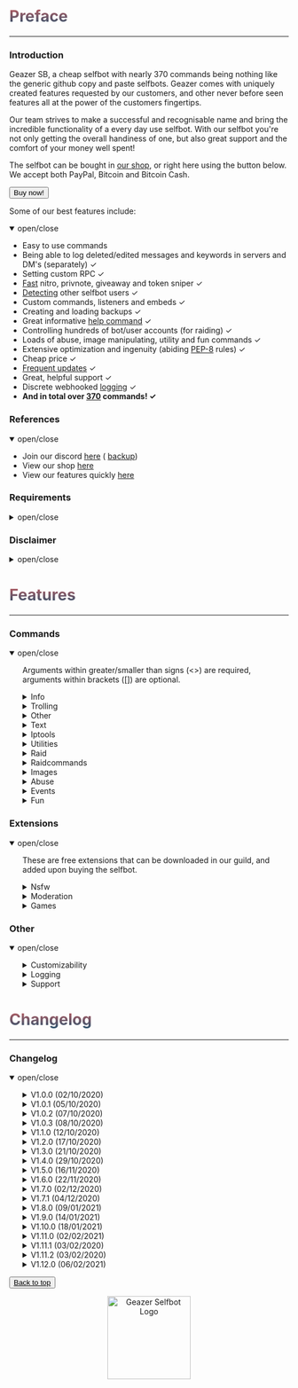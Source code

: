 <head>
  <script src="https://autobuy.io/js/embed.min.js"></script>
  <link rel="shortcut icon" href="favicon.ico" type="image/x-icon" />
  <meta property="og:image" content="https://i.imgur.com/shO8dws.png" />
</head>

<h1 name="top" style="background: -webkit-linear-gradient(#c45e62, #28526d); -webkit-background-clip: text; background-clip: text; -webkit-text-fill-color: transparent;">Preface</h1>
<hr />
<h3 name="introduction">Introduction</h3>
<p>
  Geazer SB, a cheap selfbot with nearly 370 commands being nothing like the generic github copy and paste selfbots. Geazer comes with uniquely created features requested by our customers, and other never before seen features all at the
  power of the customers fingertips.
</p>
<p>
  Our team strives to make a successful and recognisable name and bring the incredible functionality of a every day use selfbot. With our selfbot you're not only getting the overall handiness of one, but also great support and the comfort
  of your money well spent!
</p>
<p>
  The selfbot can be bought in <a target="_blank" title="My autobuy.io shop" href="https://autobuy.io/@Geazer-Selfbot/Product/a2bb2869-46d4-48af-8f49-08d842cf9dbd">our shop</a>, or right here using the button below. We accept both PayPal,
  Bitcoin and Bitcoin Cash.
</p>
<button class="button button" data-autobuy-product="a2bb2869-46d4-48af-8f49-08d842cf9dbd">Buy now!</button>
<p>Some of our best features include:</p>
<details open>
  <summary>open/close</summary>
  <ul>
    <li>Easy to use commands</li>
    <li>Being able to log deleted/edited messages and keywords in servers and DM's (separately) ✓</li>
    <li>Setting custom RPC ✓</li>
    <li><a target="_blank" title="snipe speeds" href="https://cdn.discordapp.com/attachments/773332500210647072/805056868870651924/image1.jpg">Fast</a> nitro, privnote, giveaway and token sniper ✓</li>
    <li><a target="_blank" title="selfbot detect" href="https://imgur.com/a/XkmPcmQ">Detecting</a> other selfbot users ✓</li>
    <li>Custom commands, listeners and embeds ✓</li>
    <li>Creating and loading backups ✓</li>
    <li>Great informative <a target="_blank" title="help command" href="https://imgur.com/a/jeqMlVZ">help command</a> ✓</li>
    <li>Controlling hundreds of bot/user accounts (for raiding) ✓</li>
    <li>Loads of abuse, image manipulating, utility and fun commands ✓</li>
    <li>Extensive optimization and ingenuity (abiding <a target="_blank" title="PEP-8 definition" href="https://www.python.org/dev/peps/pep-0008/">PEP-8</a> rules) ✓</li>
    <li>Cheap price ✓</li>
    <li><a target="_blank" title="changelog" href="https://geazersb.github.io#changelog">Frequent updates</a> ✓</li>
    <li>Great, helpful support ✓</li>
    <li>Discrete webhooked <a target="_blank" title="webhook logging" href="https://imgur.com/a/lkflK4T">logging</a> ✓</li>
    <li>
      <b> And in total over <u>370</u> commands! ✓</b>
    </li>
  </ul>
</details>
<h3 name="references">References</h3>
<details open>
  <summary>open/close</summary>
  <ul>
    <li>
      Join our discord <a target="_blank" title="Support, suggestions, questions and more" href="https://discord.gg/ZGrYnNB">here</a> (
      <a target="_blank" title="Support, suggestions, questions and more" href="https://discord.gg/22fZqtp">backup</a>)
    </li>
    <li>View our shop <a target="_blank" title="My autobuy.io shop" href="https://autobuy.io/@Geazer-Selfbot/Product/a2bb2869-46d4-48af-8f49-08d842cf9dbd">here</a></li>
    <li>View our features quickly <a target="_blank" title="Clear pastebin listing of commands" href="https://pastebin.com/raw/7f4RHTeH">here</a></li>
  </ul>
</details>
<h3 name="requirements">Requirements</h3>
<details>
  <summary>open/close</summary>
  <ul>
    <li>Python: <a target="_blank" title="Direct Python install" href="https://www.python.org/ftp/python/3.8.5/python-3.8.5-amd64.exe">Python 3.8.5</a></li>
    <li>OS: Windows 10 (64-bit), Linux distro or MacOS</li>
    <li>Having joined <a target="_blank" title="Invite to our Discord" href="https://discord.gg/ZGrYnNB">our discord</a></li>
    <li>Having an activation code (can be obtained after buying), and is based on your HWID</li>
  </ul>
</details>
<h3 name="disclaimer">Disclaimer</h3>
<details>
  <summary>open/close</summary>
  <ul>
    <li>
      Using a selfbot is <b>against</b> Discord's <a target="_blank" title="Discord article on Selfbots" href="https://support.discord.com/hc/en-us/articles/115002192352-Automated-user-accounts-">TOS</a>. Though I have made this selfbot
      very <b>discrete</b> by logging into a separate channel, and giving the option to disable embeds. You will <b>not</b> be banned, <b>unless</b> you get <b>reported with proof</b> (e.g screen of embed/you saying you used abusive
      commands).
    </li>
  </ul>
</details>

<h1 name="features" style="background: -webkit-linear-gradient(#c45e62, #28526d); -webkit-background-clip: text; background-clip: text; -webkit-text-fill-color: transparent;">Features</h1>
<hr />
<h3 name="commands">Commands</h3>
<details open>
  <summary> open/close </summary>
  <ul>
    <p>Arguments within greater/smaller than signs (<>) are required, arguments within brackets ([]) are optional.</p>
    <details>
      <summary> Info </summary>
      <ul>
        <p>All commands that provide info on a specific subject</p>
        <li>movieinfo ⟶ Will return movie or series info by &lt;query&gt; (embedded)</li>
        <li>songinfo ⟶ Will return some information about a song including lyrics (embedded)</li>
        <li>pokemoninfo ⟶ Will return information about a Pokemon (embedded)</li>
        <li>minecraftinfo ⟶ Will return some information about a Minecraft account</li>
        <li>covidinfo ⟶ Will return some data regarding the SARS-CoV-2 virus</li>
        <li>weatherinfo ⟶ Will return weather info by &lt;city&gt;</li>
        <li>processinfo ⟶ Will show some process info of your selfbot instance</li>
        <li>channelinfo ⟶ Will show all channels in a guild</li>
        <li>roleinfo ⟶ Will show information about the specified &lt;role&gt;</li>
        <li>serverinfo ⟶ Will display some information about a server in your logging channel</li>
        <li>userinfo ⟶ Will show the specified &lt;user&gt;s account data</li>
        <li>charinfo ⟶ Will send info about your &lt;message&gt; unicode</li>
        <li>colourinfo ⟶ Will show information about a hex/rgb colour</li>
        <li>emojiinfo ⟶ Will list all the emotes in a server</li>
        <li>usageinfo ⟶ Will show the top 10 most used commands by you in a graph</li>
        <li>foodinfo ⟶  Will return some info about &lt;dish&gt;</li>
        <li>tokeninfo ⟶ Will show information about a token</li>
      </ul>
    </details>
    <details>
      <summary> Trolling </summary>
      <ul>
        <p>Category will all trolling commands, some should be used with caution</p>
        <li>massrename ⟶ Will attempt to rename everybody to &lt;nickname&gt; in specified &lt;guild_id&gt;</li>
        <li>tokencalc ⟶ Will calculate someones discord token (last parts random)</li>
        <li>fakeembed ⟶ Will send your &lt;link&gt; + and embed with &lt;description&gt; and &lt;thumbnail&gt;</li>
        <li>glitchmention ⟶ Will send a &lt;length&gt; long mention looking message</li>
        <li>typing ⟶ Will make it look like you are typing indefinitely</li>
        <li>freenitro ⟶ Will send an embedded gif that if added to favourites will send the customurl gif instead. Use Discord CDN links</li>
        <li>editpos ⟶ Will send a &lt;message&gt; with glitched edited tag</li>
        <li>massping ⟶ Will massping everybody in the guild</li>
        <li>spam ⟶ Will send &lt;message&gt; &lt;amount&gt; times in a row</li>
        <li>spampins ⟶ Will pin latest &lt;amount&gt; messages in channel</li>
        <li>uclone ⟶ Will copy &lt;user&gt;'s pfp/username in DM and role in a guild</li>
        <li>blank ⟶ Base command for sending ~2000 char long whitespace message</li>
        <ul>
          <li>guild ⟶ Will send a ~2000 blank after every message in a guild</li>
        </ul>
        <li>noleave ⟶ Base command for instantly adding users back after leaving a group channel</li>
        <ul>
          <li>stop ⟶ Will allow user to leave the group channel again</li>
          <li>start ⟶ Will instantly add the &lt;user&gt; back to the group channel upon leaving</li>
        </ul>
        <li>nojoin ⟶ Base command for instantly kicking a user upon being added to a group</li>
        <ul>
          <li>start ⟶ Will instantly kick the &lt;user&gt; from the group channel upon joining</li>
          <li>stop ⟶ Will allow a user to join the group again</li>
        </ul>
        <li>annoy ⟶ Base command for reacting to messages with emoji's</li>
        <ul>
          <li>stop ⟶ Will stop all annoy listeners</li>
          <li>user ⟶ Will react with [emojis...] to every message by &lt;user&gt;</li>
          <li>channel ⟶ Will react with [emojis...] to every message in &lt;channel&gt;</li>
        </ul>
        <li>imitate ⟶ Base command for starting/stopping copy</li>
        <ul>
          <li>user ⟶ Will copy every &lt;user&gt;'s message</li>
          <li>channel ⟶ Will copy everybody in &lt;channel&gt;</li>
          <li>stop ⟶ Will stop all copy listeners</li>
        </ul>
        <li>autorespond ⟶ Base command for starting/stopping autorespond</li>
        <ul>
          <li>channel ⟶ Will autorespond to everybody in &lt;channel&gt; with &lt;message&gt;</li>
          <li>stop ⟶ Will stop all autorespond listeners</li>
          <li>user ⟶ Will autorespond to every &lt;users&gt;'s message with &lt;message&gt;</li>
        </ul>
        <li>step ⟶ Base command for starting/stopping step</li>
        <ul>
          <li>user ⟶ Will step through &lt;message&gt; by sending it word for word after every message by &lt;user&gt;</li>
          <li>stop ⟶ Will stop all step listeners</li>
        </ul>
        <li>automute ⟶ Base command for starting/stopping automute</li>
        <ul>
          <li>start ⟶ Will automatically mute &lt;member&gt; after a unmute</li>
          <li>stop ⟶ Will stop the automute listener</li>
        </ul>
        <li>autodeafen ⟶ Base command for starting/stopped autodeafen</li>
        <ul>
          <li>start ⟶ Will automatically deafen &lt;member&gt; after a undeafen</li>
          <li>stop ⟶ Will stop the autodeafen listener</li>
        </ul>
        <li>autodisconnect ⟶ Base command for starting/stopping autodisconnect</li>
        <ul>
          <li>start ⟶ Will automatically kick &lt;member&gt; from a voicechannel on join</li>
          <li>stop ⟶ Will stop the autodisconnect listener</li>
        </ul>
        <li>invisible ⟶ Base command for making your username/pfp blank, and reverting that</li>
        <ul>
          <li>start ⟶ Will change your username and pfp to be blank</li>
          <li>stop ⟶ Will change your username and pfp back to original</li>
        </ul>
        <li>mee6 ⟶ Base command for making your username/pfp mee6, and reverting that</li>
        <ul>
          <li>start ⟶ Will change your username and pfp to mee6</li>
          <li>stop ⟶ Will change your username and pfp back to original</li>
        </ul>
      </ul>
    </details>
    <details>
      <summary> Other </summary>
      <ul>
        <p>Category for all commands without a specific category</p>
        <li>eval ⟶ Will evaluate python code, with discord.py env variables in place</li>
        <li>declineall ⟶ Will decline all incoming friend requests</li>
        <li>readall ⟶ Will mark all messages in all servers as read</li>
        <li>motd ⟶ Will send a message regarding the selfbot, e.g the changelog</li>
        <li>fakeperson ⟶ Will generate a random person with &lt;nationality&gt; and &lt;gender&gt;</li>
        <li>getavatars ⟶ Will scrape all avatars in a guild for the random avatars list</li>
        <li>getemojis ⟶ Will scrape all emojis from &lt;fromguildid&gt; guild and add them to &lt;toguildid&gt; guild</li>
        <li>getfiles ⟶ Will scrape &lt;limit&gt; files with the by you specified [filetypes...] in the current channel</li>
        <li>settings ⟶ Base command for changing your selfbot settings</li>
        <ul>
          <li>embed ⟶ Will enable/disable sending some command output in embeds.</li>
          <li>dmlog ⟶ Will enable/disable logging deleted/edited messages in dms</li>
          <li>prefix ⟶ Will change your current prefix to &lt;prefix&gt;</li>
          <li>sniping ⟶ Will enable/disable sniping discordgifts, privnotes, tokens and giveaways</li>
          <li>guildlog ⟶ Will enable/disable logging deleted/edited messages in dms</li>
          <li>rpc ⟶ Will enable/disable custom Rich Presence (RPC)</li>
          <li>keywordlog ⟶ Will enable/disable logging your keywords in dms/servers</li>
          <li>errorinfo ⟶ Will enable/disable sending some error info in current channel</li>
        </ul>
        <li>cc ⟶ Base command for adding/removing/listing custom commands</li>
        <ul>
          <li>add ⟶ Will add the custom command named &lt;command_name&gt; sending &lt;content&gt;</li>
          <li>list ⟶ Will show all your custom commands</li>
          <li>remove ⟶ Will remove the custom command named &lt;command_name&gt;</li>
        </ul>
        <li>backup ⟶ Base command for making/loading backups</li>
        <ul>
          <li>make ⟶ Sub-base command for backing up friends, blocked users, settings and joined servers</li>
          <ul>
            <li>settings ⟶ Will create a backup of all your Discord settings in a txt file</li>
            <li>blocked ⟶ Will create a backup of all your blocked users in a txt file as ids</li>
            <li>servers ⟶ Will create a backup of all your joined servers in a txt file as invites</li>
            <li>friends ⟶ Will create a backup of all your friends in a txt file as ids</li>
          </ul>
          <li>load ⟶ Sub-base command for adding backed up friends, blocking blocked users and joining servers</li>
          <ul>
            <li>settings ⟶ Will load your Discord settings from a backed up txt file</li>
            <li>friends ⟶ Will add all friends from a backed up txt file</li>
            <li>blocked ⟶ Will block all users from a backed up txt file</li>
            <li>servers ⟶ Will join all servers from a backed up txt file</li>
          </ul>
        </ul>
        <li>genhtml ⟶ genhtml</li>
        <li>extension ⟶ Base command for loading/unloading extensions</li>
        <ul>
          <li>load ⟶ Will load the extension named &lt;name&gt;</li>
          <li>unload ⟶ Will unload the extension named &lt;name&gt;</li>
        </ul>
      </ul>
    </details>
    <details>
      <summary> Text </summary>
      <ul>
        <p>Category for all commands that send a modified version of your text input</p>
        <li>worm ⟶ Will send your &lt;message&gt; &lt;amount&gt; times in the form of a wave</li>
        <li>combine ⟶ Will combine &lt;word1&gt; and &lt;word2&gt; into one word</li>
        <li>novowel ⟶ Will send a &lt;message&gt; with all vowels removed from your input</li>
        <li>letterreplace ⟶ Will replace &lt;letter1&gt; with &lt;letter2&gt; in &lt;message&gt;</li>
        <li>leetify ⟶ Will convert each letter in your &lt;message&gt; to a bold letter</li>
        <li>uni ⟶ Will convert each letter/number/?! in your &lt;message&gt; to a bold letter</li>
        <li>reversify ⟶ Will convert each letter/'?!.& in your &lt;message&gt; to a cursive letter and reverse that</li>
        <li>emojify ⟶ Will send a message joining your input with &lt;emote&gt;</li>
        <li>furrify ⟶ Will convert your &lt;message&gt; into a incel message</li>
        <li>oldify ⟶ Will convert each letter in your &lt;message&gt; to an old english letter</li>
        <li>kanjify ⟶ Will convert each letter in your &lt;message&gt; to a kanji letter</li>
        <li>bubblify ⟶ Will convert each letter/number in your &lt;message&gt; to a rounded letter</li>
        <li>squarify ⟶ Will convert each letter in your &lt;message&gt; to a squared letter</li>
        <li>cursify ⟶ Will convert each letter in your &lt;message&gt; to a cursive letter</li>
        <li>maskmsg ⟶ Will hide &lt;hidden_message&gt; in &lt;message&gt;</li>
        <li>gif ⟶ Will send dancing letters in gifs for each letter/number/!@$& in your &lt;message&gt;</li>
        <li>invisify ⟶ Will convert each letter from your input to be invisible</li>
        <li>ascify ⟶ Will convert your &lt;message&gt; to look like ascii art</li>
        <li>edit ⟶ Will edit &lt;message&gt; to show a new letter</li>
        <li>notfunny ⟶ Will send a not funny message (~2100 chars)</li>
        <li>binary ⟶ Base command for encoding/decoding binary</li>
        <ul>
          <li>decode ⟶ Will decode your &lt;message&gt; to a string</li>
          <li>encode ⟶ Will encode your &lt;message&gt; to binary (1s and 0s)</li>
        </ul>
        <li>base64 ⟶ Base command for encoding/decoding base64</li>
        <ul>
          <li>encode ⟶ Will encode your &lt;message&gt; to base64</li>
          <li>decode ⟶ Will decode your &lt;message&gt; to a string</li>
        </ul>
        <li>qr ⟶ Base command for encoding text to QR and decoding QR to text</li>
        <ul>
          <li>encode ⟶ Will generate a QR code from your &lt;message&gt;</li>
          <li>decode ⟶ Will decode a QRs contents to text</li>
        </ul>
      </ul>
    </details>
    <details>
      <summary> Iptools </summary>
      <ul>
        <p>Category for all commands that have to do with IPs</p>
        <li>ipinfo ⟶ Will display information about &lt;host&gt; (embedded)</li>
        <li>unshorten ⟶ Wil unshorten ad.fly, sh.st and adfoc.us links</li>
        <li>shorten ⟶ Will generate a tinyurl link from &lt;link&gt;</li>
        <li>icmpping ⟶ Will ping &lt;host&gt; using ICMP packets</li>
        <li>tcpping ⟶ Will ping &lt;host&gt; on port &lt;port&gt; using TCP packets</li>
        <li>dnsresolve ⟶ Will resolve a DNS by hostname</li>
        <li>showheaders ⟶ Will show the HTTP headers that your client sends when connecting to a webserver</li>
        <li>portscan ⟶ Will scan the common ports of a &lt;host&gt;</li>
        <li>traceroute ⟶ Will determine what servers data traverses through before reaching the &lt;host&gt;</li>
        <li>maclookup ⟶ Will search for the manufacturer of a product based on it's &lt;mac&gt; address</li>
        <li>phonelookup ⟶ Will search for the phonenumber and return some information</li>
        <li>screenwebsite ⟶ Will send a screenshot of a website with the provided &lt;url&gt;</li>
        <li>proxies ⟶ Base command for getting http/https/socks4/socks5 proxies</li>
        <ul>
          <li>socks5 ⟶ Scrapes socks5 proxies (IP:PORT) and sends the file in chat</li>
          <li>http ⟶ Scrapes HTTP proxies (IP:PORT) and sends the file in chat</li>
          <li>https ⟶ Scrapes HTTPS proxies (IP:PORT) and sends the file in chat</li>
          <li>socks4 ⟶ Scrapes socks4 proxies (IP:PORT) and sends the file in chat</li>
        </ul>
      </ul>
    </details>
    <details>
      <summary> Utilities </summary>
      <ul>
        <p>Category with all useful utility like commands</p>
        <li>ytsearch ⟶ Will search YouTube with &lt;query&gt; and return results</li>
        <li>discordstatus ⟶ Will show the current status of Discord (embedded)</li>
        <li>translate ⟶ Will translate &lt;message&gt; to &lt;targetlanguage&gt;</li>
        <li>texttospeech ⟶ Generates an mp3 file with an automated voice saying &lt;message&gt;</li>
        <li>charcount ⟶ Will return the amount of chars, words and paragraphs in your &lt;message&gt;</li>
        <li>hastebin ⟶ Will upload your &lt;message&gt; to a hastebin and send the link</li>
        <li>privnote ⟶ Will create a privnote with &lt;message&gt;</li>
        <li>setpfp ⟶ Will set your pfp to &lt;pfp&gt;, can be a mention or link</li>
        <li>setname ⟶ Will set your name to &lt;name&gt;, can be a mention or text</li>
        <li>create_group ⟶ Will create a group channel with [users...] if they are on your friendslist</li>
        <li>report ⟶ Will send a report to discord Trust & Safety</li>
        <li>commandtimer ⟶ Will use &lt;command&gt; every &lt;interval&gt; seconds &lt;amount&gt; times</li>
        <li>timer ⟶ Will count down from [time=10m] and update in an embed every &lt;interval&gt; seconds (embedded)</li>
        <li>urban ⟶ Will define your &lt;query&gt; via urban dictionary</li>
        <li>reload ⟶ Will reload all the cogs</li>
        <li>exportchat ⟶ Will backup the latest &lt;limit&gt; messages in the current channel to a txt file</li>
        <li>viewbot ⟶ Will have &lt;amount&gt; bots visiting &lt;url&gt;</li>
        <li>google ⟶ Will search google by &lt;query&gt; and return results as links</li>
        <li>purge ⟶ Will delete &lt;amount&gt; of messages send by you (cap 300), filtering with [keywords...]</li>
        <li>rand ⟶ Will send a random number between &lt;num1&gt; and &lt;num2&gt;</li>
        <li>passgen ⟶ Will generate a &lt;length&gt; long password</li>
        <li>logout ⟶ Will log out the selfbot</li>
        <li>reboot ⟶ Will restart the selfbot</li>
        <li>removealllisteners ⟶ Will stop all running listeners, like annoy, autodeafen, etc.</li>
        <li>loop ⟶ Base command for looping messages</li>
        <ul>
          <li>start ⟶ Will send &lt;message&gt; after &lt;delay&gt; untill stopped</li>
          <li>stop ⟶ Will stop the currently playing loop function</li>
        </ul>
        <li>status ⟶ Base command for changing your discord presence</li>
        <ul>
          <li>competing ⟶ Will change your presence to Competing in &lt;message&gt;</li>
          <li>playing ⟶ Will change your presence Playing &lt;message&gt;</li>
          <li>watching ⟶ Will change your presence to Watching &lt;message&gt;</li>
          <li>listening ⟶ Will change your presence to Listening to &lt;message&gt;</li>
          <li>streaming ⟶ Will change your presence to Streaming &lt;message&gt; with link &lt;stream_url&gt;</li>
        </ul>
        <li>autodel ⟶ Base command for starting and stopping autodelete</li>
        <ul>
          <li>stop ⟶ Will stop the autodelete messages</li>
          <li>start ⟶ Will delete any messages send by you over the provided &lt;limit&gt;</li>
        </ul>
        <li>afkmode ⟶ Base command for turning on and off afkmode</li>
        <ul>
          <li>stop ⟶ Will stop the afkmode</li>
          <li>start ⟶ Will start automatically replying to mentions/dms with &lt;message&gt;</li>
        </ul>
        <li>crypto ⟶ Base command for commands regarding crypto currency</li>
        <ul>
          <li>toeth ⟶ Will convert provided &lt;amount&gt; to it's ethereum equivalent in &lt;currencycode&gt;</li>
          <li>btc ⟶ Will show value of 1 btc in &lt;currencycode&gt;</li>
          <li>custom ⟶ Gets the value of your &lt;coin&gt; in &lt;currencycode&gt;</li>
          <li>tobtc ⟶ Will convert provided &lt;amount&gt; to it's bitcoin equivalent in &lt;currencycode&gt;</li>
          <li>tocustom ⟶ Will convert provided &lt;amount&gt; to it's &lt;coin&gt; equivalent in &lt;currencycode&gt;</li>
          <li>eth ⟶ Will show value of 1 eth in &lt;currencycode&gt;</li>
        </ul>
        <li>reminder ⟶ Base command for creating/removing/listing reminders</li>
        <ul>
          <li>clear ⟶ Will clear all reminders</li>
          <li>list ⟶ Will show all your reminders</li>
          <li>remove ⟶ Will remove a reminder by &lt;query&gt;</li>
          <li>add ⟶ Will add a reminder for &lt;when&gt; with &lt;message&gt;</li>
        </ul>
      </ul>
    </details>
    <details>
      <summary> Raid </summary>
      <ul>
        <p>Category with all the raid commands, use these with caution</p>
        <li>account ⟶ Base command for logging in all the raid accounts</li>
        <ul>
          <li>amount ⟶ Will give the amount of id:token combinations</li>
          <li>add ⟶ Will add tokens to the list of useraccounts that can be used to log in</li>
          <li>logout ⟶ Will log out all the raid user instances</li>
          <li>remove ⟶ Will remove a id:token entry from the token list by [ids...]</li>
          <li>login ⟶ Will log in all the raid user accounts from the user account, they will also join your logging guild</li>
        </ul>
      </ul>
    </details>
    <details>
      <summary>Raidcommands</summary>
      <ul>
        <p>These commands can only be used once the tokens in data/json/usertokens.json have been logged in.</p>
        <li>report ⟶ RAID - Will send a report to discord Trust & Safety</li>
        <li>channeloutage ⟶ RAID - Has mostly been patched, will still work with a lot of bots &lt;guild_id&gt;</li>
        <li>say ⟶ RAID - Will send a message to specified channel with all the RAID user accounts,</li>
        <li>dm ⟶ RAID - Attempts to DM a user by id</li>
        <li>fr ⟶ RAID - Attempts to add a user by id.</li>
        <li>username ⟶ RAID - Will change the USERname for all the RAID user accounts to specified username</li>
        <li>avatar ⟶ RAID - Will change the avatar for every raid user</li>
        <li>nickname ⟶ RAID - Will change the nickname for all the RAID user accounts to specified nickname</li>
        <li>guild ⟶ RAID - Base command for RAID accounts to join and leave guilds</li>
        <ul>
          <li>join ⟶ RAID - Will join the specified guild with all the RAID user accounts using a link</li>
          <li>leave ⟶ RAID - Will leave the specified guild from ID with all the RAID user accounts</li>
        </ul>
        <li>blank ⟶ RAID - Base command for sending ~2000 char long whitespace message and spamming guilds with it</li>
        <ul>
          <li>guild ⟶ RAID - Will send a ~2000 char long blank message after every message send in a guild</li>
          <li>stop ⟶ RAID - Will stop all blank spam in guilds</li>
        </ul>
        <li>annoy ⟶ RAID - Base command for annoying entire guilds by adding emoji's or specific users</li>
        <ul>
          <li>user ⟶ RAID - Will react with specified emojis to every message by specified user</li>
          <li>guild ⟶ RAID - Will attempt to react with specified emojis to every message in current guild</li>
          <li>stop ⟶ RAID - Will stop all stop all annoy events</li>
        </ul>
        <li>copy ⟶ RAID - Base command for copying users messages or channels messages</li>
        <ul>
          <li>user ⟶ RAID - Will copy the specified user if no message is provided</li>
          <li>channel ⟶ RAID - Will copy everybody in a channel if no message is provided</li>
          <li>stop ⟶ RAID - Will stop copying the user</li>
        </ul>
        <li>spam ⟶ RAID - Will send the provided messages x times in a row</li>
        <li>raidserver ⟶ RAID - Base command for raiding servers by spamming messages/blank in every channel</li>
        <ul>
          <li>blank ⟶ RAID - Will spam every channel in specified guild with blank</li>
          <li>message ⟶ RAID - Will spam every channel in specified guild with provided message</li>
          <li>stop ⟶ RAID - Stops the server raid</li>
        </ul>
        <li>status ⟶ RAID - Base command for changing your the status</li>
        <ul>
          <li>streaming ⟶ RAID - Will change your status to streaming input</li>
          <li>playing ⟶ RAID - Will change your status playing input</li>
          <li>listening ⟶ RAID - Will change your status to listening to input</li>
          <li>watching ⟶ RAID - Will change your status to watching input</li>
        </ul>
        <li>presence ⟶ RAID - Base command for changing the presence (online, offline etc)</li>
        <ul>
          <li>online ⟶ RAID- Will set the presence to online</li>
          <li>offline ⟶ RAID- Will set the presence to invisible</li>
          <li>idle ⟶ RAID- Will set the presence to idle</li>
          <li>dnd ⟶ RAID - Will set the presence to do not disturb</li>
        </ul>
        <li>voicechannel ⟶ RAID - Base command for joining and leaving voicechannels</li>
        <ul>
          <li>leave ⟶ RAID - Will leave the voicechannel set in voicechannel join</li>
          <li>join ⟶ RAID - Will join a voicechannel by id</li>
        </ul>
      </ul>
    </details>
    <details>
      <summary> Images </summary>
      <ul>
        <p>Category will all commands that allow images as input and will return a modified result</p>
        <li>makememe ⟶ Will edit your attachment or [image] to show &lt;top_text&gt; and &lt;bottom_text&gt;</li>
        <li>meme ⟶ Returns a random meme/post from [subreddit=memes]</li>
        <li>headsortails ⟶ Sends a random heads or tails image</li>
        <li>whowouldwin ⟶ Will send an image with the profile pictures of &lt;user1&gt; and &lt;user2&gt;</li>
        <li>avatar ⟶ Will send a enlarged users avatar in chat</li>
        <li>resize ⟶ Will resize your &lt;link&gt; to &lt;width&gt; &lt;height&gt; dimensions</li>
        <li>ocr ⟶  Will return the text found in your &lt;link&gt;s image</li>
        <li>reverse_search ⟶ Will reverse image search the &lt;link&gt;</li>
        <li>random_screen ⟶ Will send a random screen from prnt.sc or imgur, not guaranteed to contain anything</li>
        <li>phcomment ⟶ Will send an image containing a pornhub comment by the &lt;user&gt; saying &lt;message&gt;</li>
        <li>ytcomment ⟶ Will send an image containing a youtube comment by the &lt;user&gt; saying &lt;message&gt;</li>
        <li>changemymind ⟶ Will send an image with in the change my mind meme saying &lt;message&gt;</li>
        <li>spongebob ⟶ Will send an image of mocking spongebob or with &lt;message&gt;</li>
        <li>tweet ⟶ Base command for sending tweets as trump or normal</li>
        <ul>
          <li>normal ⟶ Will send an image with the input text as a tweet</li>
          <li>trump ⟶ Will send an image with the input text as a tweet</li>
        </ul>
        <li>animal ⟶ Base command for sending animal images + facts</li>
        <ul>
          <li>monkey ⟶ Will send a random monkey image and fact</li>
          <li>whale ⟶ Will send a random whale image and fact</li>
          <li>pig ⟶ Will send a random pig image and fact</li>
          <li>bear ⟶ Will send a random bear image and fact</li>
          <li>horse ⟶ Will send a random horse image and fact</li>
          <li>duck ⟶ Will send a random duck image and fact</li>
          <li>cat ⟶ Will send a random cat image and fact</li>
          <li>spider ⟶ Will send a random spider image and fact</li>
          <li>dog ⟶ Will send a random dog image and facy</li>
          <li>cow ⟶ Will send a random cow image and fact</li>
          <li>panda ⟶ Will send a random panda image and fact</li>
          <li>seal ⟶ Will send a random seal image and fact</li>
          <li>fox ⟶ Will send a random fox image and fact</li>
          <li>fish ⟶ Will send a random fish image and fact</li>
          <li>koala ⟶ Will send a random koala image and fact</li>
          <li>turtle ⟶ Will send a random fish image and fact</li>
          <li>bird ⟶ Will send a random bird image and fact</li>
          <li>elephant ⟶ Will send a random elephant image and fact</li>
          <li>racoon ⟶ Will send a random racoon image and fact</li>
          <li>wombat ⟶ Will send a random wombat image and fact</li>
          <li>kangaroo ⟶ Will send a random kangaroo image and fact</li>
          <li>redpanda ⟶ Will send a random red panda image</li>
        </ul>
        <li>overlay ⟶ Base command for adding overlays to images or vice-versa</li>
        <ul>
          <li>obama ⟶ Will add your &lt;link1&gt; to a obama scene</li>
          <li>motivational ⟶ Will generate a motivational speech image</li>
          <li>wasted ⟶ Will add a wasted overlay to your &lt;link&gt;</li>
          <li>america ⟶ Will add a america overlay your &lt;link&gt;</li>
          <li>fedora ⟶ Will add your &lt;link&gt; to a fedora scene</li>
          <li>trash ⟶ Will add your &lt;link&gt; to a trash scene</li>
          <li>fakemessage ⟶ Will make a fake discord message</li>
          <li>pride ⟶ Will add a [option] overlay to your &lt;link&gt;</li>
          <li>hitler ⟶ Will add a hitler overlay to your &lt;link&gt;</li>
          <li>triangle ⟶ Will triangle your &lt;link&gt;</li>
          <li>fiveguysonegirl ⟶ Will add your &lt;link&gt; and [link2] to fiveguysonegirl scene</li>
          <li>communism ⟶ Will add a communism overlay your &lt;link&gt;</li>
          <li>wanted ⟶ Will add a wanted overlay to your &lt;link&gt;</li>
          <li>rgb ⟶ Will get an rgb graph your &lt;link&gt;s colours</li>
          <li>captcha ⟶ Will generate a captcha v3 image with &lt;link&gt; and &lt;message&gt;</li>
          <li>whyareyougay ⟶ Will add your &lt;link&gt; and [link2] to whyareyougay scene</li>
          <li>triggered ⟶ Will add a triggered overlay to your &lt;link&gt;</li>
          <li>jail ⟶ Will add a jail overlay to your &lt;link&gt;</li>
        </ul>
        <li>effect ⟶ Base command for adding effects to images</li>
        <ul>
          <li>sepia ⟶ Will add a sepia filter to your &lt;link&gt;</li>
          <li>hog ⟶ Will hog your &lt;link&gt;s colours</li>
          <li>blurpify ⟶ Will blurpify your &lt;link&gt;</li>
          <li>magik ⟶ Will add a magik effect to your &lt;link&gt;</li>
          <li>ascii ⟶ Will convert your &lt;link&gt; to ascii art</li>
          <li>swirl ⟶ Will add a swirl effect to your &lt;link&gt;</li>
          <li>deepfry ⟶ Will deepfry your &lt;link&gt;</li>
          <li>pixelate ⟶ Will pixelate your &lt;link&gt;</li>
          <li>blur ⟶ Will blur your &lt;link&gt;</li>
          <li>charcoal ⟶ Will convert your &lt;link&gt; to a charcoal drawing</li>
          <li>night ⟶ Will add a night effect to your &lt;link&gt;</li>
          <li>paint ⟶ Will convert your &lt;link&gt; to art</li>
          <li>invert ⟶ Will invert your &lt;link&gt;s colours</li>
          <li>emboss ⟶ Will emboss your &lt;link&gt;</li>
          <li>posterize ⟶ Will add a posterize filter to your &lt;link&gt;</li>
          <li>rainbow ⟶ Will add a rainbow effect to your &lt;link&gt;</li>
        </ul>
      </ul>
    </details>
    <details>
      <summary> Abuse </summary>
      <ul>
        <p>Category with all abuse commands, these include discord exploits and should be used with caution</p>
        <li>channeloutage ⟶ Will send a load of emotes in a message that causes the reader to crash/lag</li>
        <li>charbypass ⟶ Will send a ~6000 char long message</li>
        <li>spamhelp ⟶ Spams the official help message in different languages to &lt;channel&gt; in &lt;guildid&gt;</li>
        <li>bantoken ⟶ Will make ban a Discord token forcing the user to reset it</li>
        <li>deleteaccount ⟶ Will DELETE someones discord account by using their &lt;token&gt; and &lt;password&gt;</li>
        <li>disableaccount ⟶ Will DISABLE someones discord account by using their &lt;token&gt; and &lt;password&gt;</li>
        <li>tokenspam ⟶ Will flash screen and changes settings of account by using its token</li>
        <li>destroyserver ⟶ Will destroy a server by banning users, deleting and creating channels/roles</li>
        <li>massban ⟶ Will attempt to ban everybody in specified &lt;guild_id&gt; excluding [exclusions...]</li>
        <li>masskick ⟶ Will attempt to kick everybody in specified &lt;guild_id&gt; excluding [exclusions...]</li>
        <li>crashcall ⟶ Base command for starting/stopping crashcalll</li>
        <ul>
          <li>start ⟶ Will start call DOS in a DM or groupchat</li>
          <li>stop ⟶ Will stop the callcrash</li>
        </ul>
        <li>channel ⟶ Base command for creating/removing channels</li>
        <ul>
          <li>create ⟶ Will spam create &lt;amount&gt; of tc or vc with &lt;name&gt;</li>
          <li>remove ⟶ Will attempt to remove &lt;amount&gt; of channels in a guild</li>
        </ul>
        <li>role ⟶ Base command for creating/removing/adding roles</li>
        <ul>
          <li>create ⟶ Will create &lt;amount&gt; roles with random a colour named &lt;name&gt;</li>
          <li>remove ⟶ Will attempt to remove &lt;amount&gt; of roles in a guild</li>
          <li>add ⟶ Will attempt to add &lt;amount&gt; of roles to &lt;member&gt;, can filter by &lt;role&gt;</li>
        </ul>
        <li>webhook ⟶ Base command for doing stuff with discord webhooks</li>
        <ul>
          <li>create ⟶ Will create a webhook for the current channel, can be used to send messages with</li>
          <li>spam_stop ⟶ Will stop the webhook spam</li>
          <li>send ⟶ Will send a message with the created webhook, works from anywhere in discord</li>
          <li>create2 ⟶ Will spam create webhooks on channels exceeding the 10 wh cap</li>
          <li>spam_start ⟶ Will spam insults with the created webhook as random guild members</li>
          <li>send2 ⟶ Will create a partial webhook from a wh URL and send messages with it</li>
          <li>delete ⟶ Will delete all webhooks on a specific channel</li>
          <li>delete2 ⟶ Will delete any webhook using its &ltwebhook_url&gt;</li>
        </ul>
        <li>blocked ⟶ Base command for sending messages to blocked users</li>
        <ul>
          <li>setid ⟶ Will set the (DM) channel to send messages to</li>
          <li>send ⟶ Will send a message to user that is blocked</li>
        </ul>
        <li>email ⟶ Base command for adding/removing/listing/spamming emails</li>
        <ul>
          <li>add ⟶ Will add &lt;gmail_name&gt;:&lt;gmail_password&gt; to gmails.json</li>
          <li>remove ⟶ Will remove &lt;gmail_name&gt; from gmails.json</li>
          <li>list ⟶ Will log amount of emails in gmails.json</li>
          <li>spam ⟶ Will spam &lt;target&gt; with &lt;amount&gt; emails containing &lt;message&gt;</li>
        </ul>
      </ul>
    </details>
    <details>
      <summary> Events </summary>
      <ul>
        <p>Contains all events like edits/deletes etc, no commands are in this cog</p>
      </ul>
    </details>
    <details>
      <summary> Fun </summary>
      <ul>
        <p>Category with fun commands, they pretty useless overall</p>
        <li>rembed ⟶ Will send an embed with &lt;title&gt; and &lt;description&gt;, who's colour will change every 3 seconds</li>
        <li>nitro ⟶ Will generate &lt;amount&gt; random discord nitro codes</li>
        <li>invite ⟶ Will generate &lt;amount&gt; random discord invites</li>
        <li>dice ⟶ Will send a random dice image</li>
        <li>wouldyourather ⟶ Will send a random wouldyourather dilemma</li>
        <li>advice ⟶ Will send a random advice</li>
        <li>roast ⟶ Will send a random roast</li>
        <li>quote ⟶ Will send a random quote</li>
        <li>pickupline ⟶ Will send a random pickupline</li>
        <li>headline ⟶ Will send a random real or fake headline</li>
        <li>uselessfact ⟶ Will send a random useless fact</li>
        <li>fact ⟶ Will send a random fact</li>
        <li>chatbot ⟶ Will send a message replying to &lt;message&gt; by AI</li>
        <li>embed ⟶ Will allow you to specify certain embed parts</li>
        <li>react ⟶ Will react to the last &lt;amount&gt; messages with [emojis...]</li>
        <li>lmgtfy ⟶ Will send a let me google that for the &lt;message&gt;</li>
        <li>virus ⟶ Will send an editing virus message</li>
        <li>killpresident ⟶ You should use this command in a big server 😂</li>
        <li>stfu ⟶ Will send an editing stfu message</li>
        <li>noc ⟶ Will send an editing no one cares message</li>
        <li>911 ⟶ Will send an editing 911 image</li>
        <li>snipe ⟶ Will send the latest deleted message from any guild channel</li>
        <li>cum ⟶ Will send an editing masturbating image 😳</li>
        <li>poll ⟶ Will create a strawpoll with possible [answers...] and certain [options...]</li>
        <li>8ball ⟶ Will pick a random response from a list</li>
        <li>editnick ⟶ Base command for starting/stopping editnick</li>
        <ul>
          <li>start ⟶ Will loop through &lt;nickname&gt; and reveal a new letter every second and reset untill stopped</li>
          <li>stop ⟶ Will stop the editnick and return to the old nickname</li>
        </ul>
        <li>cyclestatus ⟶ Base command for starting/stopping cyclestatus</li>
        <ul>
          <li>start ⟶ Will cycle trough a list of &lt;statuses&gt; changing every &lt;interval&gt; sec</li>
          <li>stop ⟶ Will stop the cyclestatus listener</li>
        </ul>
        <li>joke ⟶ Base command for sending jokes</li>
        <ul>
          <li>dad ⟶ Will send a random dad joke</li>
          <li>yomama ⟶ Will send a random yomama joke</li>
          <li>pun ⟶ Will send a random pun joke</li>
          <li>dark ⟶ Will send a random dark joke</li>
          <li>misc ⟶ Will send a random miscellaneous joke</li>
          <li>programming ⟶ Will send a random programming related joke</li>
        </ul>
      </ul>
    </details>
  </ul>
</details>
<h3 name="extensions">Extensions</h3>
<details open>
  <summary>open/close</summary>
  <ul>
    <p>These are free extensions that can be downloaded in our guild, and added upon buying the selfbot.</p>
    <details>
      <summary>Nsfw</summary>
      <ul>
        <p>A NSFW extension</p>
        <li>hentai ⟶ Base command for listing hentai options and sending hentai images</li>
        <ul>
          <li>search ⟶ Will send &lt;amount&gt; hentai images based on your &lt;search&gt; query</li>
          <li>list ⟶ Will list all possible hentai commands</li>
        </ul>
        <li>porn ⟶ Base command for sending porn images</li>
        <ul>
          <li>blowjob ⟶ Will send a random blowjob image/gif</li>
          <li>pussy ⟶ Will send a random pussy image/gif</li>
          <li>gif ⟶ Will send a random porn gif</li>
          <li>ass ⟶ Will send a random ass image/gif</li>
          <li>petite ⟶ Will send a random petite image/gif</li>
          <li>tits ⟶ Will send a random tits image/gif</li>
        </ul>
      </ul>
    </details>
    <details>
      <summary>Moderation</summary>
      <ul>
        <p>A moderation extension</p>
        <li>mpurge ⟶ Will purge a chat for &lt;amount&gt; messages by any one</li>
        <li>kick ⟶ Will kick &lt;member&gt; with a &lt;reason&gt; if provided</li>
        <li>ban ⟶ Will ban &lt;member&gt; with a &lt;reason&gt; if provided and delete it's messages the last &lt;delmsgs&gt; days (max 7)</li>
        <li>hackban ⟶ Will ban a user by ID, even if they are not in the guild</li>
        <li>nuke ⟶ Will clone and delete a channel</li>
        <li>mute ⟶ Will mute &lt;member&gt; by overwriting their ability to speak in every channel to None</li>
        <li>unmute ⟶ Will unmute &lt;member&gt;</li>
        <li>slowmode ⟶ Base command for overwriting each channels slowmode as a lockdown measurement</li>
        <ul>
          <li>overwrite ⟶ Sets the slowmode in each channel to &lt;delay&gt;</li>
          <li>reset ⟶ Resets the slowmode of each channel back to its original</li>
        </ul>
      </ul>
    </details>
    <details>
      <summary>Games</summary>
      <ul>
        <p>A games extension</p>
        <li>minesweeper ⟶ Will allow you to play a game of minesweeper</li>
        <li>whotypesitfaster ⟶ Will allow you to play a game of who types it faster</li>
        <li>guessthewords ⟶ Will allow you to play a game of guess the words</li>
        <li>guessthetiming ⟶ Will allow you to play a game of guess timing</li>
        <li>guessthelogo ⟶ Will allow you to play a game of guess the logo</li>
      </ul>
    </details>
  </ul>
</details>
<h3 name="other">Other</h3>
<details open>
  <summary>open/close</summary>
  <ul>
    <details>
      <summary>Customizability</summary>
      <ul>
        <li>The embed colour, footer icon and text and autodelete time are customizable.</li>
        <li>Multiple prefixes are able to be set.</li>
        <li>Enabling/disabling sniping is optional.</li>
        <li>Full Custom RPC is optional.</li>
        <li>Whether errors are send in current chat is optional.</li>
        <li>Custom keyword and guild/dm edit/delete logging is optional.</li>
        <li>And more!</li>
      </ul>
    </details>
    <details>
      <summary>Logging</summary>
      <ul>
        <li>All bot logging is done discretely in a by you chosen guilds system channel. A webhook is created that will send what actions are being done, or some command output and more.</li>
        <li>You can also log deleted/edited messages and keywords in a servers and DM's to a chosen webhook URL.</li>
      </ul>
    </details>
    <details>
      <summary>Support</summary>
      <ul>
        <li>You can create a ticket in <a target="_blank" href="https://discord.gg/ZGrYnNB">our discord</a> where we will provide great support ASAP.</li>
        <li>The discord server also contains a FAQ page, where most of your questions will be answered. So make sure to check that out!</li>
      </ul>
    </details>
  </ul>
</details>

<h1 name="changelog" style="background: -webkit-linear-gradient(#c45e62, #28526d); -webkit-background-clip: text; background-clip: text; -webkit-text-fill-color: transparent;">Changelog</h1>
<hr />
<h3 name="changelog">Changelog</h3>
<details open>
  <summary>open/close</summary>
  <ul>
    <details>
      <summary>V1.0.0 (02/10/2020)</summary>
      <ul>
        <details>
          <summary>Added Commands</summary>
          <ul>
            <li><code>dice</code> (Fun)</li>
            <li><code>fact</code> (Fun)</li>
            <li><code>snipe</code> (Fun)</li>
            <li><code>serverinfo</code> (Info)</li>
            <li><code>letterreplace</code> (Text)</li>
          </ul>
        </details>
        <details>
          <summary>Other changes</summary>
          <ul>
            <li>You can enable and disable sniping in the <code>settings</code> command now</li>
            <li>For adding raid tokens, you no longer need to input an id token combination, but only tokens</li>
            <li><code>userinfo</code> works for users in DMs now as well as in guilds</li>
            <li>Added extensions</li>
          </ul>
        </details>
      </ul>
    </details>
    <details>
      <summary>V1.0.1 (05/10/2020)</summary>
      <ul>
        <details>
          <summary>Other changes</summary>
          <ul>
            <li>Commands aren't case sensitive anymore (this does not include groups/categories yet)</li>
            <li>The help command is able to be used if embeds are turned off (sorry for this issue)</li>
            <li>Fix to <code>virus</code> command</li>
            <li>Many other small changes</li>
          </ul>
        </details>
      </ul>
    </details>
    <details>
      <summary>V1.0.2 (07/10/2020)</summary>
      <ul>
        <details>
          <summary>Added Commands</summary>
          <ul>
            <li><code>dnsresolve</code> (IPTools)</li>
            <li><code>showheaders</code> (IPTools)</li>
            <li><code>portscan</code> (IPTools)</li>
            <li><code>traceroute</code> (IPTools)</li>
            <li><code>maclookup</code> (IPTools)</li>
            <li><code>metrics</code> (Other)</li>
            <li><code>fakeperson</code> (Other)</li>
            <li><code>emojicopy</code> (Other)</li>
            <li><code>worm</code> (Fun)</li>
          </ul>
        </details>
        <details>
          <summary>Other changes</summary>
          <ul>
            <li>Changes to startup screen</li>
          </ul>
        </details>
      </ul>
    </details>
    <details>
      <summary>V1.0.3 (08/10/2020)</summary>
      <ul>
        <details>
          <summary>Other changes</summary>
          <ul>
            <li>If you decide to log in your raid tokens using <code>raid login</code>, they will automatically join your logging guild so you can give them commands.</li>
            <li>The prefix for raid commands now is 'r' + your custom prefix. e.g if your prefix is <code>'</code> the raid prefix will be <code>r'</code></li>
          </ul>
        </details>
      </ul>
    </details>
    <details>
      <summary>V1.1.0 (12/10/2020)</summary>
      <ul>
        <details>
          <summary>Added Commands</summary>
          <ul>
            <li><code>viewbot</code> (Utilities)</li>
            <li><code>exportchat</code> (Utilities)</li>
            <li><code>declineall</code> (Other)</li>
            <li><code>backup</code> (Other)</li>
            <li><code>website</code> (Help)</li>
          </ul>
        </details>
        <details>
          <summary>Other changes</summary>
          <ul>
            <li>Improved snipe command by saving last deleted message for every channel</li>
            <li>Improved proxy command by adding timeout argument</li>
            <li>Removed some duplicate entries from avatars list</li>
            <li>If you log in bot accounts, they will attempt to load the moderation cog, so you can have your own 'private' actual bot</li>
            <li>You can remove multiple ids at once from raid tokens</li>
            <li>Fix to <code>raid login</code></li>
          </ul>
        </details>
      </ul>
    </details>
    <details>
      <summary>V1.2.0 (17/10/2020)</summary>
      <ul>
        <details>
          <summary>Added Commands</summary>
          <ul>
            <li><code>cancerify</code> (Fun)</li>
            <li><code>killpresident</code> (Trolling)</li>
            <li><code>screenwebsite</code> (IPTools)</li>
            <li><code>deleteaccount</code> (Abuse)</li>
            <li><code>disableaccount</code> (Abuse)</li>
            <li><code>getfiles</code> (Other)</li>
          </ul>
        </details>
        <details>
          <summary>Other changes</summary>
          <ul>
            <li>Added intents for V8 support</li>
            <li>Added option to leave all guilds in <code>guild leave</code> command</li>
            <li>Removed old <code>chatexport</code> command, and replaced it with one that saves it to txt files (security reasons)</li>
            <li>Fix to <code>userinfo</code></li>
          </ul>
        </details>
      </ul>
    </details>
    <details>
      <summary>V1.3.0 (21/10/2020)</summary>
      <ul>
        <details>
          <summary>Added Commands</summary>
          <ul>
            <li><code>charcount</code> (Utilities)</li>
            <li><code>google</code> (Utilities)</li>
            <li><code>invisible</code> (Trolling)</li>
            <li><code>binary</code> (Fun)</li>
            <li><code>moveinfo</code> (Info)</li>
            <li><code>afkmode</code> (Other)</li>
          </ul>
        </details>
        <details>
          <summary>Other changes</summary>
          <ul>
            <li>Added uptime to <code>pinfo</code> command</li>
            <li>Fix to startup being called multiple times (Discord API problem)</li>
            <li>Fix to <code>urbandict</code> command</li>
          </ul>
        </details>
      </ul>
    </details>
    <details>
      <summary>V1.4.0 (29/10/2020)</summary>
      <ul>
        <details>
          <summary>Added Commands</summary>
          <ul>
            <li><code>msasrename</code> (Trolling)</li>
            <li><code>glitchzalgo</code> (Trolling)</li>
            <li><code>nojoin</code> (Trolling)</li>
            <li><code>fakeembed</code> (Trolling)</li>
            <li><code>massban</code> (Abuse)</li>
            <li><code>masskick</code> (Abuse)</li>
            <li><code>covid</code> (Other)</li>
            <li><code>report</code> (Utilities)</li>
            <li><code>report</code> (RaidCommands)</li>
            <li><code>embed</code> (Fun)</li>
          </ul>
        </details>
        <details>
          <summary>Other changes</summary>
          <ul>
            <li>Roles are shown in <code>serverinfo</code> command</li>
            <li>Added loads of aliases to commands</li>
            <li>Changed some help for commands</li>
            <li>If there are no perms to send embedded messages, it will be in a codeblock</li>
            <li>Some commands moved category</li>
          </ul>
        </details>
      </ul>
    </details>
    <details>
      <summary>V1.5.0 (16/11/2020)</summary>
      <ul>
        <details>
          <summary>Added Commands</summary>
          <ul>
            <li><code>react</code> (Trolling)</li>
            <li><code>create_group</code> (Utilities)</li>
            <li><code>weatherinfo</code> (Info)</li>
            <li><code>q</code> (Utilities)</li>
            <li><code>letterreplace</code> (Fun)</li>
          </ul>
        </details>
        <details>
          <summary>Other changes</summary>
          <ul>
            <li>Fix to <code>help</code> command</li>
            <li>Fix to <code>tokenspam</code> command</li>
            <li><code>report</code> command takes message link now</li>
            <li>Made a separate launch file for the selfbot</li>
            <li>You can change your prefix in the <code>settings</code> command now</li>
            <li>Added option for autodeleting custom commands</li>
          </ul>
        </details>
      </ul>
    </details>
    <details>
      <summary>V1.6.0 (22/11/2020)</summary>
      <ul>
        <details>
          <summary>Added Commands</summary>
          <ul>
            <li><code>channeloutage</code> (Abuse)</li>
            <li><code>spamhelp</code> (Abuse)</li>
            <li><code>channeloutage</code> (RaidCommands)</li>
            <li><code>meme</code> (Fun)</li>
          </ul>
        </details>
        <details>
          <summary>Other changes</summary>
          <ul>
            <li>New cog with all info commands (userinfo, weatherinfo, etc)</li>
            <li>New cog with all events, this doesn't include any commands and is hidden from the help command</li>
            <li>The ability to log deleted/edited messages in DM's (able to be stopped in <code>settings</code> command)</li>
            <li>The ability to log deleted/edited messages in servers (able to be stopped in <code>settings</code> command)</li>
            <li>The ability to set custom Rich Presence</li>
            <li>Fix to embed command</li>
            <li>Fix to covid command</li>
          </ul>
        </details>
      </ul>
    </details>
    <details>
      <summary>V1.7.0 (02/12/2020)</summary>
      <ul>
        <details>
          <summary>Added Commands</summary>
          <ul>
            <li><code>gay</code> (Images)</li>
            <li><code>ytcomment</code> (Images)</li>
            <li><code>wasted</code> (Images)</li>
            <li><code>koala</code> (Images)</li>
            <li><code>panda</code> (Images)</li>
            <li><code>redpanda</code> (Images)</li>
            <li><code>fox</code> (Images)</li>
            <li><code>bird</code> (Images)</li>
            <li><code>racoon</code> (Images)</li>
            <li><code>kangaroo</code> (Images)</li>
            <li><code>whale</code> (Images)</li>
            <li><code>pokemoninfo</code> (Info)</li>
            <li><code>minecraftinfo</code> (Info)</li>
            <li><code>songinfo</code> (Info)</li>
            <li><code>discordstatus</code> (Utilities)</li>
            <li><code>translate</code> (Utilities)</li>
            <li><code>binary</code> (Other)</li>
            <li><code>base64</code> (Other)</li>
            <li><code>chatbot</code> (Fun)</li>
          </ul>
        </details>
        <details>
          <summary>Other changes</summary>
          <ul>
            <li>The ability to log keywords in DM's and servers (able to be stopped in <code>settings</code> command)</li>
            <li>New startup screen</li>
            <li>Fix to <code>purge</code> command</li>
            <li>Fix to <code>ytsearch</code> command</li>
            <li>Commands in Images aren't grouped by user and link anymore, and attempt to convert automatically</li>
          </ul>
        </details>
      </ul>
    </details>
    <details>
      <summary>V1.7.1 (04/12/2020)</summary>
      <ul>
        <details>
          <summary>Added Commands</summary>
          <ul>
            <li><code>readall</code> (Other)</li>
            <li><code>reverse_search</code> (Images)</li>
            <li><code>motd</code> (Other)</li>
          </ul>
        </details>
        <details>
          <summary>Other changes</summary>
          <ul>
            <li>Fix to <code>userinfo</code> command</li>
            <li>Fix to <code>serverinfo</code> command</li>
            <li>Fix to <code>gay</code> command</li>
            <li>Fix to sniping events</li>
            <li>The ability to provide a message link (instead of amount of messages) that purge will delete up to</li>
            <li>Categories in the help command are case <b>in</b>sensitive</li>
            <li>Added option to add aliases to custom commmands</li>
          </ul>
        </details>
      </ul>
    </details>
    <details>
      <summary>V1.8.0 (09/01/2021)</summary>
      <ul>
        <details>
          <summary>Added Commands</summary>
          <ul>
            <li><code>kanjify</code> (Text)</li>
            <li><code>oldify</code> (Text)</li>
            <li><code>bubblify</code> (Text)</li>
            <li><code>squarify</code> (Text)</li>
            <li><code>cursivy</code> (Text)</li>
            <li><code>mee6</code> (Trolling)</li>
          </ul>
        </details>
        <details>
          <summary>Other changes</summary>
          <ul>
            <li>The option to disable error feedback in current channel (command not found, missing arguments, etc)</li>
            <li>Added a new category Text for text changing commands</li>
            <li>More accurate gift sniping</li>
            <li>Added a jump url to most events (dmlog, snipe events, etc)</li>
            <li>Deleted glitchdescription command (it was patched)</li>
            <li>Fix to <code>reverse_search</code> command</li>
            <li>Faster cog loading</li>
            <li><code>IPInfo</code> sends response in current channel</li>
            <li>Python 3.9+ support (if discord.py==1.6.0 is downloaded)</li>
            <li>Improved <code>roleinfo</code> command (more info, like permissions)</li>
            <li>Improved <code>react</code> command (you can just do react 10 hi and it will react with :regional_indicator_h: :regional_indicator_i: to 10 latest messages)</li>
            <li>Improved <code>reverse</code> command (Reverses actual letters as well now)</li>
            <li>Improved <code>random_screen</code> command (Will also send Imgur links, and ability to specify amount to send)</li>
            <li>Improved <code>poll</code> command (Will create an actual strawpoll and send link, instead of an embed with reactions)</li>
          </ul>
        </details>
      </ul>
    </details>
    <details>
      <summary>V1.9.0 (14/01/2021)</summary>
      <ul>
        <details>
          <summary>Added Commands</summary>
          <ul>
            <li><code>setname</code> (Utilities)</li>
            <li><code>setpfp</code> (Utilities)</li>
            <li><code>hastebin</code> (Utilities)</li>
            <li><code>crypto eth</code> (Utilities)</li>
            <li><code>crypto toeth</code> (Utilities)</li>
            <li><code>crypto custom</code> (Utilities)</li>
            <li><code>crypto tocustom</code> (Utilities)</li>
            <li><code>texttospeech</code> (Utilities)</li>
            <li><code>qr encode</code> (Images)</li>
            <li><code>qr decode</code> (Images)</li>
            <li><code>makememe</code> (Images)</li>
            <li><code>advice</code> (Fun)</li>
            <li><code>wouldyourather</code> (Fun)</li>
            <li><code>phonelookup</code> (IPTools)</li>
            <li><code>spampins</code> (Trolling)</li>
          </ul>
        </details>
        <details>
          <summary>Other changes</summary>
          <ul>
            <li>Command responses are faster</li>
            <li>Simple detecting other selfbot users (logged in log channel)</li>
            <li>DM/guild edit/delete loggers ignore bots and improved speed</li>
            <li>Added optional delay of 5 to 120 seconds when using <code>guild join</code></li>
            <li>Made almost every potentially blocking request async (non-blocking)</li>
            <li>Added special permissions required to a command (e.g destroy server requires administrator, if you don't have that perm it will throw an error, also shown in help)</li>
            <li><code>weatherinfo</code>, <code>metrics</code> and <code>songinfo</code> commands use your custom embeds now</li>
            <li>Fix to <code>embed</code> command</li>
            <li>Fix to <code>userinfo</code> command</li>
            <li>Fix to <code>mee6</code> command</li>
            <li>Some consistency and readability changes</li>
          </ul>
        </details>
      </ul>
    </details>
    <details>
      <summary>V1.10.0 (18/01/2021)</summary>
      <ul>
        <details>
          <summary>Added Commands</summary>
          <ul>
            <li><code>quote</code> (Fun)</li>
            <li><code>joke yomama</code> (Fun)</li>
            <li><code>roast</code> (Fun)</li>
            <li><code>headline</code> (Fun)</li>
            <li><code>pickupline</code> (Fun)</li>
            <li><code>fact</code> (Fun)</li>
            <li><code>uselessfact</code> (Fun)</li>
            <li><code>effect ascii</code> (Images)</li>
            <li><code>effect blur</code> (Images)</li>
            <li><code>effect blurpify</code> (Images)</li>
            <li><code>effect charcoal</code> (Images)</li>
            <li><code>effect deepfry</code> (Images)</li>
            <li><code>effect emboss</code> (Images)</li>
            <li><code>effect hog</code> (Images)</li>
            <li><code>effect invert</code> (Images)</li>
            <li><code>effect magik</code> (Images)</li>
            <li><code>effect night</code> (Images)</li>
            <li><code>effect paint</code> (Images)</li>
            <li><code>effect pixelate</code> (Images)</li>
            <li><code>effect posterize</code> (Images)</li>
            <li><code>effect rainbow</code> (Images)</li>
            <li><code>effect sepia</code> (Images)</li>
            <li><code>effect swirl</code> (Images)</li>
            <li><code>overlay america</code> (Images)</li>
            <li><code>overlay captcha</code> (Images)</li>
            <li><code>overlay communism</code> (Images)</li>
            <li><code>overlay fakemessage</code> (Images)</li>
            <li><code>overlay fedora</code> (Images)</li>
            <li><code>overlay fiveguysonegirl</code> (Images)</li>
            <li><code>overlay hitler</code> (Images)</li>
            <li><code>overlay jail</code> (Images)</li>
            <li><code>overlay motivational</code> (Images)</li>
            <li><code>overlay obama</code> (Images)</li>
            <li><code>overlay pride</code> (Images)</li>
            <li><code>overlay rgb</code> (Images)</li>
            <li><code>overlay trash</code> (Images)</li>
            <li><code>overlay triangle</code> (Images)</li>
            <li><code>overlay triggered</code> (Images)</li>
            <li><code>overlay wanted</code> (Images)</li>
            <li><code>overlay wasted</code> (Images)</li>
            <li><code>overlay whyareyougay</code> (Images)</li>
            <li><code>privnote</code> (Utilities)</li>
            <li><code>extension load/unload</code> (Other)</li>
          </ul>
        </details>
        <details>
          <summary>Other changes</summary>
          <ul>
            <li>Added a new extension named Games</li>
            <li>Added new content to the NSFW extension</li>
            <li>Fixed the Moderation extension</li>
            <li>All requests are async now</li>
            <li>All snipe events ignore the user itself now</li>
            <li><code>cat</code>, <code>dog</code> and other animal commands are now in a group command called <code>animal</code></li>
          </ul>
        </details>
      </ul>
    </details>
    <details>
      <summary>V1.11.0 (02/02/2021)</summary>
      <ul>
        <details>
          <summary>Added commands</summary>
          <ul>
            <li><code>headsortails</code> (Images)</li>
            <li><code>animal monkey</code> (Images)</li>
            <li><code>animal pig</code> (Images)</li>
            <li><code>animal bear</code> (Images)</li>
            <li><code>animal horse</code> (Images)</li>
            <li><code>animal duck</code> (Images)</li>
            <li><code>animal spider</code> (Images)</li>
            <li><code>animal cow</code> (Images)</li>
            <li><code>animal seal</code> (Images)</li>
            <li><code>animal fish</code> (Images)</li>
            <li><code>animal turtle</code> (Images)</li>
            <li><code>animal elephant</code> (Images)</li>
            <li><code>animal wombat</code> (Images)</li>
            <li><code>reminder add</code> (Utilities)</li>
            <li><code>reminder remove</code> (Utilities)</li>
            <li><code>reminder clear</code> (Utilities)</li>
            <li><code>reminder list</code> (Utilities)</li>
            <li><code>backup load settings</code> (Other)</li>
            <li><code>backup make settings</code> (Other)</li>
            <li><code>autorespond start</code> (Trolling)</li>
            <li><code>autorespond stop</code> (Trolling)</li>
            <li><code>colourinfo</code> (Info)</li>
          </ul>
        </details>
        <details>
          <summary>Other changes</summary>
          <ul>
            <li>Delete time in <code>autodel</code> is based on length of the message</li>
            <li>Better timestamp in <code>snipe</code> command</li>
            <li><code>mute</code> command allows time to mute for now</li>
            <li>Added 'competing in' to <code>status</code> command</li>
            <li><code>extension load/unload</code> also edits config file accordingly now</li>
            <li>Improved the response that could be embedded or not based on settings</li>
            <li>All responses (except help) are now with your custom embed if applicable</li>
            <li>When the command was not found, it now shows the closest match</li>
            <li>Added button support for custom RPC</li>
            <li>Added keywordlog option to setup</li>
            <li>Support for multiple prefixes</li>
            <li>Added multiple prefixes option to setup</li>
            <li>Cog reloading cancels loops</li>
            <li>Fix to commands still using old response status check</li>
            <li>Reworked <code>email</code> command</li>
            <li>Some reformatting in and to files</li>
            <li>Improved sniping, especially for giveaways</li>
            <li>Added option to only reply to dms vs mentions to <code>afkmode</code> command</li>
            <li>Improved giveaway and privnote sniping</li>
            <li>Changed some docstrings and added aliases</li>
            <li>Other small changes</li>
          </ul>
        </details>
      </ul>
    </details>
    <details>
      <summary>V1.11.1 (03/02/2020)</summary>
      <ul>
        <details>
          <summary>Other changes</summary>
          <ul>
            <li>Fix to launch</li>
            <li>Fix to <code>reload</code> command</li>
            <li>Other small changes</li>
          </ul>
        </details>
      </ul>
    </details>
    <details>
      <summary>V1.11.2 (03/02/2020)</summary>
      <ul>
        <details>
          <summary>Other changes</summary>
          <ul>
            <li>Fix to <code>reminder</code> command</li>
            <li>Fix to sniping</li>
            <li>Fix to selfbot detect</li>
          </ul>
        </details>
      </ul>
    </details>
    <details>
      <summary>V1.12.0 (06/02/2021)</summary>
      <ul>
        <details>
          <summary>Added commands</summary>
          <ul>
            <li><code>resize</code> (Images)</li>
            <li><code>ocr</code> (Images)</li>
            <li><code>foodinfo</code> (Info)</li>
            <li><code>removealllisteners</code> (Utilities)</li>
            <li><code>autodisconnect start/stop</code> (Trolling)</li>
          </ul>
        </details>
        <details>
          <summary>Other changes</summary>
          <ul>
            <li>Improved <code>avatar</code> command by resizing the avatar</li>
            <li>Improved <code>google</code> command by returning actual content/images</li>
            <li>Improved <code>typeracer</code> command by showing the sentence in an image</li>
            <li>Improved <code>processinfo</code> command by showing more information</li>
            <li>Improved <code>cc add</code> command by adding the optional '--embedded' and '--deleteafter' flags</li>
            <li>Improved all Text commands by increasing speed</li>
            <li>Improved errorhandling for most Info commands</li>
            <li>Improved custom commands by allowing them to be send through your custom embed</li>
            <li>Added extra coloured bar for responses and the help command</li>
            <li>Added feedback for when a required package is not found</li>
            <li>Added token check for commands where a token is put in</li>
            <li>Fix to <code>metrics</code> not sending image in embed</li>
            <li>Fix to <code>annoy</code> command not working</li>
            <li>Fix to <code>autodeafen</code> command not working</li>
            <li>Fix to <code>reminder add</code> when trying to use it in DM's</li>
            <li>Fix to <code>cc list</code> not properly updating when a cc was removed</li>
            <li>Fix to setup not working when setup had been cancelled before</li>
            <li>Fix to some game commands not properly stopping when no one replied within a reasonable timeframe</li>
          </ul>
        </details>
      </ul>
    </details>
  </ul>
</details>
<button class="button button"><a style="color: black;" href="#top">Back to top</a></button>
<p align="center">
  <img alt="Geazer Selfbot Logo" src="https://i.imgur.com/UsrLN7k.gif" width="150" height="150" />
</p>
